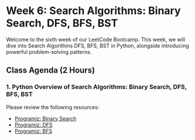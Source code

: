 # Week 6: Search Algorithms: Binary Search, DFS, BFS, BST

Welcome to the sixth week of our LeetCode Bootcamp. This week, we will dive into Search Algorithms DFS, BFS, BST in Python, alongside introducing powerful problem-solving patterns.

## Class Agenda (2 Hours)

### 1. Python Overview of Search Algorithms: Binary Search, DFS, BFS, BST

Please review the following resources:

- [Programiz: Binary Search](https://www.programiz.com/dsa/binary-search)
- [Programiz: DFS](https://www.programiz.com/dsa/graph-dfs)
- [Programiz: BFS](https://www.programiz.com/dsa/graph-bfs)
